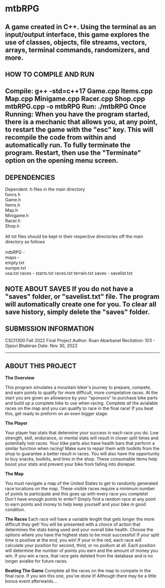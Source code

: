 # mtbRPG
A game created in C++. Using the terminal as an input/output interface, this game explores the use of classes, objects, file streams, vectors, arrays, terminal commands, randomizers, and more.
------------------------
HOW TO COMPILE AND RUN
------------------------
Compile: g++ -std=c++17 Game.cpp Items.cpp Map.cpp Minigame.cpp Racer.cpp Shop.cpp mtbRPG.cpp -o mtbRPG
Run: ./mtbRPG
Once Running: When you have the program started, there is a mechanic that allows you, at any point, to restart the game with the "esc" key. This will recompile the code from within and automatically run. To fully terminate the program. Restart, then use the "Terminate" option on the opening menu screen.
------------------------
DEPENDENCIES
------------------------
Dependent .h files in the main directory\
funcs.h\
Game.h\
Items.h\
Map.h\
Minigame.h\
Racer.h\
Shop.h\
\
All txt files should be kept in their respective directories off the main directory as follows\
\
mtbRPG -\
    maps -\
        empty.txt\
        europe.txt\
        usa.txt
    races -
        starts.txt
        races.txt
        terrain.txt
    saves -
        savelist.txt

**NOTE ABOUT SAVES**
If you do not have a "saves" folder, or "savelist.txt" file. The program will automatically create one for you. To clear all save history, simply delete the "saves" folder.
------------------------
SUBMISSION INFORMATION
------------------------
CSCI1300 Fall 2022 Final Project
Author: Ruan Abarbanel
Recitation: 103 - Ojasvi Bhalerao
Date: Nov 30, 2022

------------------------
ABOUT THIS PROJECT
------------------------
**The Overview**

This program simulates a mountain biker's journey to prepare, compete, and earn points to qualify for more difficult, more competative races. At the start you are given an allowance by your "sponsors" to purchase bike parts and build up a complete bike to use when racing. Complete all the avialable races on the map and you can qualify to race in the final race! If you beat this, get ready to preform on an even bigger stage.

**The Player**

Your player has stats that determine your success in each race you do. Low strength, skill, endurance, or mental stats will result in closer split times and potentially lost races.
Your bike parts also have health bars that perform a similar function when racing! Make sure to repair them with toolkits from the shop to guarantee a better result in races.
You will also have the opportuntiy to buy snacks, toolkits, and tires in the shop. These consumable items help boost your stats and prevent your bike from falling into disrepair.

**The Map**

You must navigate a map of the United States to get to randomly generated race locations on the map. These visible races require a minimum number of points to participate and this goes up with every race you complete!
Don't have enough points to enter? Simply find a random race at any point to earn points and money to help keep yourself and your bike in good condition.

**The Races**
Each race will have a variable length that gets longer the more difficult they get! You will be presented with a choice of action that determines the stats being used and your overall bike health. Choose the options where you have the highest stats to be most successful! If your split time is positive at the end, you win! If your in the red, each race will calculate your position for second, third, or no podium at all. Each position will determine the number of points you earn and the amount of money you win. If you win a race, that race gets deleted from the database and is no longer avialbe for future races.

**Beating The Game**
Complete all the races on the map to compete in the final race. If you win this one, you've done it! Although there may be a little bonus event afterwards...
